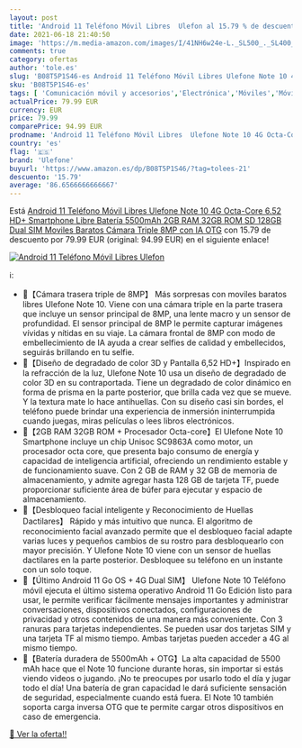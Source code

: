 ```yaml
---
layout: post
title: 'Android 11 Teléfono Móvil Libres  Ulefon al 15.79 % de descuento'
date: 2021-06-18 21:40:50
image: 'https://m.media-amazon.com/images/I/41NH6w24e-L._SL500_._SL400_.jpg'
comments: true
category: ofertas
author: 'tole.es'
slug: 'B08T5P1S46-es Android 11 Teléfono Móvil Libres Ulefone Note 10 4G Octa-...'
sku: 'B08T5P1S46-es'
tags: [ 'Comunicación móvil y accesorios','Electrónica','Móviles','Móviles y smartphones libres','android','ulefone', ]
actualPrice: 79.99 EUR
currency: EUR
price: 79.99
comparePrice: 94.99 EUR
prodname: 'Android 11 Teléfono Móvil Libres  Ulefone Note 10 4G Octa-Core 6.52   HD+ Smartphone Libre  Batería 5500mAh  2GB RAM 32GB ROM  SD 128GB  Dual SIM Moviles Baratos  Cámara Triple 8MP con IA  OTG'
country: 'es'
flag: '🇪🇸'
brand: 'Ulefone'
buyurl: 'https://www.amazon.es/dp/B08T5P1S46/?tag=tolees-21'
descuento: '15.79'
average: '86.6566666666667'
---
```


Está [Android 11 Teléfono Móvil Libres  Ulefone Note 10 4G Octa-Core 6.52   HD+ Smartphone Libre  Batería 5500mAh  2GB RAM 32GB ROM  SD 128GB  Dual SIM Moviles Baratos  Cámara Triple 8MP con IA  OTG](https://www.amazon.es/dp/B08T5P1S46/?tag=tolees-21) con 15.79 de descuento por 79.99 EUR (original: 94.99 EUR) en el siguiente enlace!

[![Android 11 Teléfono Móvil Libres  Ulefon](https://m.media-amazon.com/images/I/41NH6w24e-L._SL500_._SL400_.jpg)](https://www.amazon.es/dp/B08T5P1S46/?tag=tolees-21)

ℹ️:

- 🍎【Cámara trasera triple de 8MP】 Más sorpresas con moviles baratos libres Ulefone Note 10. Viene con una cámara triple en la parte trasera que incluye un sensor principal de 8MP, una lente macro y un sensor de profundidad. El sensor principal de 8MP le permite capturar imágenes vívidas y nítidas en su viaje. La cámara frontal de 8MP con modo de embellecimiento de IA ayuda a crear selfies de calidad y embellecidos, seguirás brillando en tu selfie.
- 🍎【Diseño de degradado de color 3D y Pantalla 6,52 HD+】Inspirado en la refracción de la luz, Ulefone Note 10 usa un diseño de degradado de color 3D en su contraportada. Tiene un degradado de color dinámico en forma de prisma en la parte posterior, que brilla cada vez que se mueve. Y la textura mate lo hace antihuellas. Con su diseño casi sin bordes, el teléfono puede brindar una experiencia de inmersión ininterrumpida cuando juegas, miras películas o lees libros electrónicos.
- 🍎【2GB RAM 32GB ROM + Procesador Octa-core】El Ulefone Note 10 Smartphone incluye un chip Unisoc SC9863A como motor, un procesador octa core, que presenta bajo consumo de energía y capacidad de inteligencia artificial, ofreciendo un rendimiento estable y de funcionamiento suave. Con 2 GB de RAM y 32 GB de memoria de almacenamiento, y admite agregar hasta 128 GB de tarjeta TF, puede proporcionar suficiente área de búfer para ejecutar y espacio de almacenamiento.
- 🍎【Desbloqueo facial inteligente y Reconocimiento de Huellas Dactilares】 Rápido y más intuitivo que nunca. El algoritmo de reconocimiento facial avanzado permite que el desbloqueo facial adapte varias luces y pequeños cambios de su rostro para desbloquearlo con mayor precisión. Y Ulefone Note 10 viene con un sensor de huellas dactilares en la parte posterior. Desbloquee su teléfono en un instante con un solo toque.
- 🍎【Último Android 11 Go OS + 4G Dual SIM】 Ulefone Note 10 Teléfono móvil ejecuta el último sistema operativo Android 11 Go Edición listo para usar, le permite verificar fácilmente mensajes importantes y administrar conversaciones, dispositivos conectados, configuraciones de privacidad y otros contenidos de una manera más conveniente. Con 3 ranuras para tarjetas independientes. Se pueden usar dos tarjetas SIM y una tarjeta TF al mismo tiempo. Ambas tarjetas pueden acceder a 4G al mismo tiempo.
- 🍎【Batería duradera de 5500mAh + OTG】La alta capacidad de 5500 mAh hace que el Note 10 funcione durante horas, sin importar si estás viendo videos o jugando. ¡No te preocupes por usarlo todo el día y jugar todo el día! Una batería de gran capacidad le dará suficiente sensación de seguridad, especialmente cuando está fuera. El Note 10 también soporta carga inversa OTG que te permite cargar otros dispositivos en caso de emergencia.

[🛒 Ver la oferta!!](https://www.amazon.es/dp/B08T5P1S46/?tag=tolees-21)
